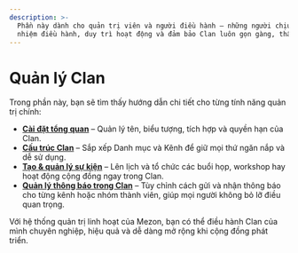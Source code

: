 ```yaml
---
description: >-
  Phần này dành cho quản trị viên và người điều hành — những người chịu trách
  nhiệm điều hành, duy trì hoạt động và đảm bảo Clan luôn gọn gàng, thân thiện.
---
```


# Quản lý Clan

Trong phần này, bạn sẽ tìm thấy hướng dẫn chi tiết cho từng tính năng quản trị chính:

* [**Cài đặt tổng quan**](cai-dat-tong-quan/) – Quản lý tên, biểu tượng, tích hợp và quyền hạn của Clan.
* [**Cấu trúc Clan**](cau-truc-clan/) – Sắp xếp Danh mục và Kênh để giữ mọi thứ ngăn nắp và dễ sử dụng.
* [**Tạo & quản lý sự kiện**](tao-and-quan-ly-su-kien.md) – Lên lịch và tổ chức các buổi họp, workshop hay hoạt động cộng đồng ngay trong Clan.
* [**Quản lý thông báo trong Clan**](quan-ly-thong-bao-trong-clan.md) – Tùy chỉnh cách gửi và nhận thông báo cho từng kênh hoặc nhóm thành viên, giúp mọi người không bỏ lỡ điều quan trọng.

Với hệ thống quản trị linh hoạt của Mezon, bạn có thể điều hành Clan của mình chuyên nghiệp, hiệu quả và dễ dàng mở rộng khi cộng đồng phát triển.
